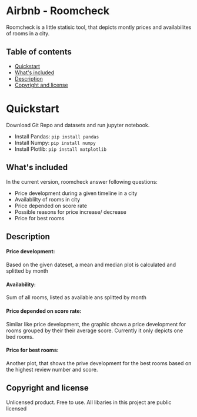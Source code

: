 # Airbnb - Roomcheck
Roomcheck is a little statisic tool, that depicts montly prices and availabilites of rooms in a city.


## Table of contents

- [Quickstart](#quick-start)
- [What's included](#whats-included)
- [Description](#description)
- [Copyright and license](#copyright-and-license)

# Quickstart
Download Git Repo and datasets and run jupyter notebook.

- Install Pandas: `pip install pandas`
- Install Numpy: `pip install numpy`
- Install Plotlib: `pip install matplotlib` 

## What's included

In the current version, roomcheck answer following questions:
- Price development during a given timeline in a city 
- Availablilty of rooms in city
- Price depended on score rate
- Possible reasons for price increase/ decrease
- Price for best rooms

## Description

#### Price development:
Based on the given dateset, a mean and median plot is calculated and splitted by month

#### Availability:
Sum of all rooms, listed as available ans splitted by month

#### Price depended on score rate:
Similar like price development, the graphic shows a price development for rooms grouped by their their average score.
Currently it only depicts one bed rooms.

#### Price for best rooms:
Another plot, that shows the prive development for the best rooms based on the highest review number and score.


## Copyright and license
Unlicensed  product. Free to use. All libaries in this project are public licensed 
